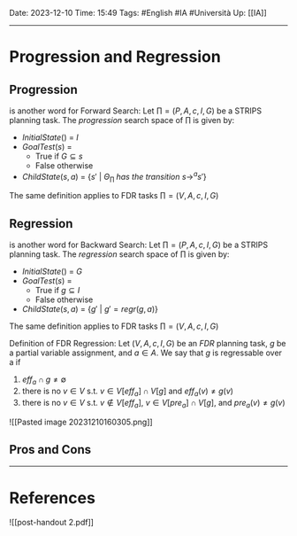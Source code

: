 Date: 2023-12-10
Time: 15:49
Tags: #English #IA #Università 
Up: [[IA]]

---
# Progression and Regression

## Progression

is another word for Forward Search:
Let $\prod = (P, A, c, I, G)$ be a STRIPS planning task. The *progression* search space of $\prod$ is given by: 
- $InitialState()$ = $I$ 
- $GoalTest(s)$ =
	- True if $G \subseteq s$
	- False otherwise 
- $ChildState(s, a)$ = {$s' \ | \ \Theta_\prod \; has \ the \ transition \ s \rightarrow^a s'$} 

The same definition applies to FDR tasks $\prod = (V, A, c, I, G)$

## Regression

is another word for Backward Search:
Let $\prod = (P, A, c, I, G)$ be a STRIPS planning task. The *regression* search space of $\prod$ is given by: 
- $InitialState()$ = $G$ 
- $GoalTest(s)$ =
	- True if $g \subseteq I$
	- False otherwise 
- $ChildState(s, a)$ = {$g' \ | \ g' = regr(g,a)$} 

The same definition applies to FDR tasks $\prod = (V, A, c, I, G)$

Definition of FDR Regression:
Let $(V, A, c, I, G)$ be an $FDR$ planning task, $g$ be a partial variable assignment, and $a \in A$. We say that $g$ is regressable over a if
1. $eff_a \cap g \neq \emptyset$
2. there is no $v \in V$ s.t. $v \in V [eff_a] \cap V [g]$ and $eff_a (v) \neq g(v)$
3. there is no $v \in V$ s.t. $v \notin V [eff_a]$, $v \in V[pre_a] \cap V [g]$, and $pre_a(v) \neq g(v)$

![[Pasted image 20231210160305.png]]

## Pros and Cons


---
# References

![[post-handout 2.pdf]]